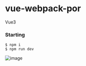 # vue-webpack-por
Vue3
### Starting
```
$ npm i
$ npm run dev
```
![image](https://user-images.githubusercontent.com/98085184/230382478-2967f214-edca-437c-8497-6ef9c96f5f2b.png)
